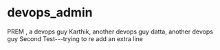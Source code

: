 # devops_admin
PREM , a devops guy
Karthik, another devops guy
datta, another devops guy
Second Test---trying to re add an extra line
